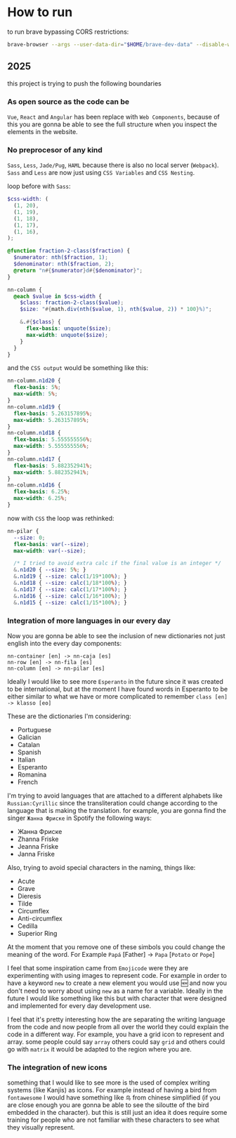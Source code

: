 # How to run

to run brave bypassing CORS restrictions:
```bash
brave-browser --args --user-data-dir="$HOME/brave-dev-data" --disable-web-security "file:///home/beemo/projects/miguel-rivas.github.io/2025/index.html"
```

## 2025

this project is trying to push the following boundaries

### As open source as the code can be

`Vue`, `React` and `Angular` has been replace with `Web Components`, because of this you are gonna be able to see the full structure when you inspect the elements in the website.

### No preprocesor of any kind
`Sass`, `Less`, `Jade/Pug`, `HAML` because there is also no local server (`Webpack`). `Sass` and `Less` are now just using `CSS Variables` and `CSS Nesting`.

loop before with `Sass`:
```scss
$css-width: (
  (1, 20),
  (1, 19),
  (1, 18),
  (1, 17),
  (1, 16),
);

@function fraction-2-class($fraction) {
  $numerator: nth($fraction, 1);
  $denominator: nth($fraction, 2);
  @return "n#{$numerator}d#{$denominator}";
}

nn-column {
  @each $value in $css-width {
    $class: fraction-2-class($value);
    $size: "#{math.div(nth($value, 1), nth($value, 2)) * 100}%)";

    &.#{$class} {
      flex-basis: unquote($size);
      max-width: unquote($size);
    }
  }
}
```

and the `CSS output` would be something like this:

```css
nn-column.n1d20 {
  flex-basis: 5%;
  max-width: 5%;
}
nn-column.n1d19 {
  flex-basis: 5.263157895%;
  max-width: 5.263157895%;
}
nn-column.n1d18 {
  flex-basis: 5.555555556%;
  max-width: 5.555555556%;
}
nn-column.n1d17 {
  flex-basis: 5.882352941%;
  max-width: 5.882352941%;
}
nn-column.n1d16 {
  flex-basis: 6.25%;
  max-width: 6.25%;
}
```

now with `CSS` the loop was rethinked:

```css
nn-pilar {
  --size: 0;
  flex-basis: var(--size);
  max-width: var(--size);

  /* I tried to avoid extra calc if the final value is an integer */
  &.n1d20 { --size: 5%; }
  &.n1d19 { --size: calc(1/19*100%); }
  &.n1d18 { --size: calc(1/18*100%); }
  &.n1d17 { --size: calc(1/17*100%); }
  &.n1d16 { --size: calc(1/16*100%); }
  &.n1d15 { --size: calc(1/15*100%); }
```

### Integration of more languages in our every day

Now you are gonna be able to see the inclusion of new dictionaries not just english into the every day components:

```
nn-container [en] -> nn-caja [es]
nn-row [en] -> nn-fila [es]
nn-column [en] -> nn-pilar [es]
```

Ideally I would like to see more `Esperanto` in the future since it was created to be international, but at the moment I have found words in Esperanto to be either similar to what we have or more complicated to remember `class [en] -> klasso [eo]`

These are the dictionaries I'm considering:
- Portuguese
- Galician
- Catalan
- Spanish
- Italian
- Esperanto
- Romanina
- French

I'm trying to avoid languages that are attached to a different alphabets like `Russian:Cyrillic` since the transliteration could change according to the language that is making the translation. for example, you are gonna find the singer `Жанна Фриске` in Spotify the following ways:
- Жанна Фриске
- Zhanna Friske
- Jeanna Friske
- Janna Friske

Also, trying to avoid special characters in the naming, things like:
- Acute
- Grave
- Dieresis
- Tilde
- Circumflex
- Anti-circumflex
- Cedilla
- Superior Ring

At the moment that you remove one of these simbols you could change the meaning of the word. For Example `Papá` [Father] -> `Papa` [`Potato` or `Pope`]

I feel that some inspiration came from `Emojicode` were they are experimenting with using images to represent code. For example in order to have a keyword `new` to create a new element you would use 🆕 and now you don't need to worry about using `new` as a name for a variable. Ideally in the future I would like something like this but with character that were designed and implemented for every day development use.

I feel that it's pretty interesting how the are separating the writing language from the code and now people from all over the world they could explain the code in a different way. For example, you have a grid icon to represent and array. some people could say `array` others could say `grid` and others could go with `matrix` it would be adapted to the region where you are.

### The integration of new icons
something that I would like to see more is the used of complex writing systems (like Kanjis) as icons. For example instead of having a bird from `fontawesome` I would have something like `鸟` from chinese simplified (if you are close enough you are gonna be able to see the siloutte of the bird embedded in the character). but this is still just an idea it does require some training for people who are not familiar with these characters to see what they visually represent.